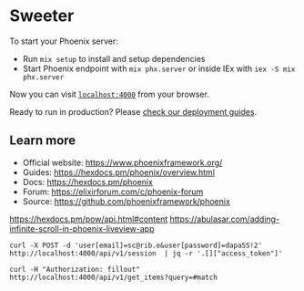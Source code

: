 # Sweeter

To start your Phoenix server:

  * Run `mix setup` to install and setup dependencies
  * Start Phoenix endpoint with `mix phx.server` or inside IEx with `iex -S mix phx.server`

Now you can visit [`localhost:4000`](http://localhost:4000) from your browser.

Ready to run in production? Please [check our deployment guides](https://hexdocs.pm/phoenix/deployment.html).

## Learn more

  * Official website: https://www.phoenixframework.org/
  * Guides: https://hexdocs.pm/phoenix/overview.html
  * Docs: https://hexdocs.pm/phoenix
  * Forum: https://elixirforum.com/c/phoenix-forum
  * Source: https://github.com/phoenixframework/phoenix

https://hexdocs.pm/pow/api.html#content
https://abulasar.com/adding-infinite-scroll-in-phoenix-liveview-app

```
curl -X POST -d 'user[email]=sc@rib.e&user[password]=dapaSS!2' http://localhost:4000/api/v1/session  | jq -r '.[]["access_token"]'

curl -H "Authorization: fillout" http://localhost:4000/api/v1/get_items?query=#match
```